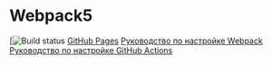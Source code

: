 # Webpack5
[![Build status](https://github.com/VeraGerber/ahj-env/actions/workflows/web.yml/badge.svg)
[GitHub Pages](https://VeraGerber.github.io/ahj_env)
[Руководство по настройке Webpack](https://webpack.js.org/guides/)
[Руководство по настройке GitHub Actions](https://docs.github.com/en/actions/quickstart)






